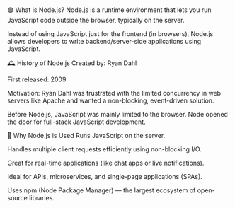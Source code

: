 🟢 What is Node.js?
Node.js is a runtime environment that lets you run JavaScript code outside the browser, typically on the server.

Instead of using JavaScript just for the frontend (in browsers), Node.js allows developers to write backend/server-side applications using JavaScript.

🕰️ History of Node.js
Created by: Ryan Dahl

First released: 2009

Motivation: Ryan Dahl was frustrated with the limited concurrency in web servers like Apache and wanted a non-blocking, event-driven solution.

Before Node.js, JavaScript was mainly limited to the browser. Node opened the door for full-stack JavaScript development.

🤔 Why Node.js is Used
Runs JavaScript on the server.

Handles multiple client requests efficiently using non-blocking I/O.

Great for real-time applications (like chat apps or live notifications).

Ideal for APIs, microservices, and single-page applications (SPAs).

Uses npm (Node Package Manager) — the largest ecosystem of open-source libraries.

